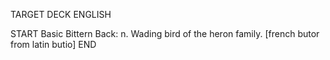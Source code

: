 TARGET DECK
ENGLISH

START
Basic
Bittern
Back: n. Wading bird of the heron family. [french butor from latin butio]
END
